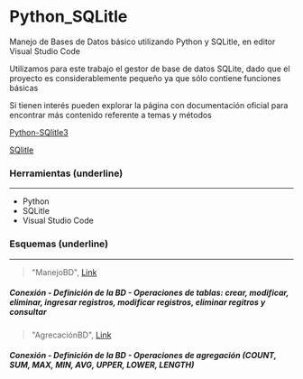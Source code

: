 # Python_SQLitle
Manejo de Bases de Datos básico utilizando Python y SQLitle, en editor Visual Studio Code

Utilizamos para este trabajo el gestor de base de datos SQLite, dado que el proyecto es considerablemente pequeño ya que sólo contiene funciones básicas

Si tienen interés pueden explorar la página con documentación oficial para encontrar más contenido referente a temas y métodos

[Python-SQlitle3](https://docs.python.org/es/3/library/sqlite3.html)

[SQlitle](https://www.sqlite.org/whentouse.html)

### Herramientas (underline)
-------------
- Python
- SQLitle
- Visual Studio Code

### Esquemas (underline)
-------------

> "ManejoBD", [Link](https://github.com/noemack/Python_SQLitle/blob/main/ManejoBD.py)

##### Conexión - Definición de la BD - Operaciones de tablas: crear, modificar, eliminar, ingresar registros, modificar registros, eliminar regitros y consultar


> "AgrecaciónBD", [Link](https://github.com/noemack/Python_SQLitle/blob/main/AgregacionBD.py)

##### Conexión - Definición de la BD - Operaciones de agregación (COUNT, SUM, MAX, MIN, AVG, UPPER, LOWER, LENGTH)

